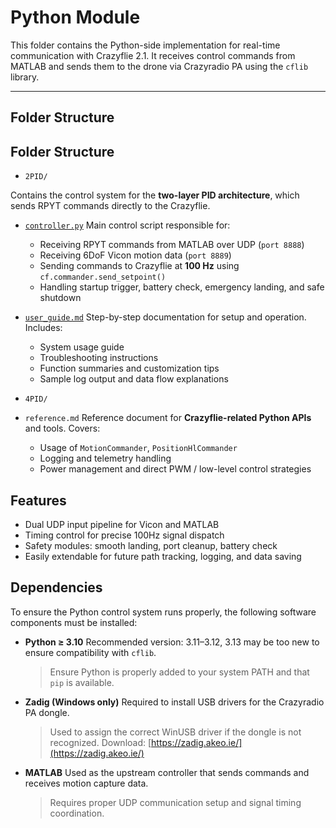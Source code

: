 # Python Module

This folder contains the Python-side implementation for real-time communication with Crazyflie 2.1. It receives control commands from MATLAB and sends them to the drone via Crazyradio PA using the `cflib` library.

---

## Folder Structure

## Folder Structure

* `2PID/`

Contains the control system for the **two-layer PID architecture**, which sends RPYT commands directly to the Crazyflie.

  * [`controller.py`](https://github.com/Lee-Chun-Yi/NCKU-Quadrotor-Navigation/blob/main/Python/2PID/controller.py)
  Main control script responsible for:

    * Receiving RPYT commands from MATLAB over UDP (`port 8888`)
    * Receiving 6DoF Vicon motion data (`port 8889`)
    * Sending commands to Crazyflie at **100 Hz** using `cf.commander.send_setpoint()`
    * Handling startup trigger, battery check, emergency landing, and safe shutdown

  * [`user_guide.md`](https://github.com/Lee-Chun-Yi/NCKU-Quadrotor-Navigation/blob/main/Python/2PID/user_guide.md)
  Step-by-step documentation for setup and operation. Includes:

    * System usage guide
    * Troubleshooting instructions
    * Function summaries and customization tips
    * Sample log output and data flow explanations

* `4PID/`

  
* `reference.md`
  Reference document for **Crazyflie-related Python APIs** and tools. Covers:

  * Usage of `MotionCommander`, `PositionHlCommander`
  * Logging and telemetry handling
  * Power management and direct PWM / low-level control strategies


## Features

* Dual UDP input pipeline for Vicon and MATLAB
* Timing control for precise 100Hz signal dispatch
* Safety modules: smooth landing, port cleanup, battery check
* Easily extendable for future path tracking, logging, and data saving





## Dependencies

To ensure the Python control system runs properly, the following software components must be installed:

* **Python ≥ 3.10**
  Recommended version: 3.11–3.12, 3.13 may be too new to ensure compatibility with `cflib`.

  > Ensure Python is properly added to your system PATH and that `pip` is available.

* **Zadig (Windows only)**
  Required to install USB drivers for the Crazyradio PA dongle.

  > Used to assign the correct WinUSB driver if the dongle is not recognized.
  > Download: [https://zadig.akeo.ie/](https://zadig.akeo.ie/)

* **MATLAB**
  Used as the upstream controller that sends commands and receives motion capture data.

  > Requires proper UDP communication setup and signal timing coordination.
